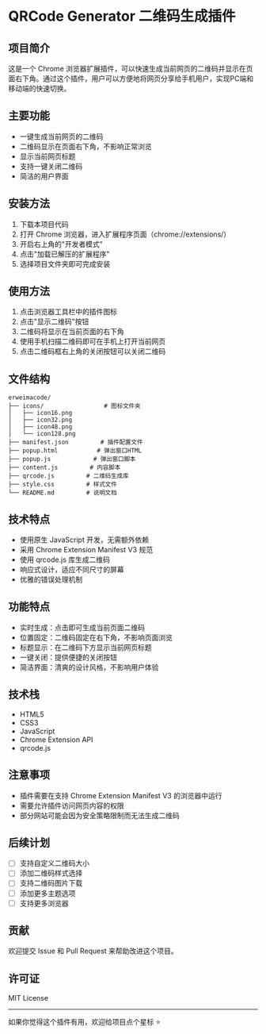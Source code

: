 # QRCode Generator 二维码生成插件

## 项目简介
这是一个 Chrome 浏览器扩展插件，可以快速生成当前网页的二维码并显示在页面右下角。通过这个插件，用户可以方便地将网页分享给手机用户，实现PC端和移动端的快速切换。

## 主要功能
- 一键生成当前网页的二维码
- 二维码显示在页面右下角，不影响正常浏览
- 显示当前网页标题
- 支持一键关闭二维码
- 简洁的用户界面

## 安装方法
1. 下载本项目代码
2. 打开 Chrome 浏览器，进入扩展程序页面（chrome://extensions/）
3. 开启右上角的"开发者模式"
4. 点击"加载已解压的扩展程序"
5. 选择项目文件夹即可完成安装

## 使用方法
1. 点击浏览器工具栏中的插件图标
2. 点击"显示二维码"按钮
3. 二维码将显示在当前页面的右下角
4. 使用手机扫描二维码即可在手机上打开当前网页
5. 点击二维码框右上角的关闭按钮可以关闭二维码

## 文件结构
```
erweimacode/
├── icons/                 # 图标文件夹
│   ├── icon16.png
│   ├── icon32.png
│   ├── icon48.png
│   └── icon128.png
├── manifest.json         # 插件配置文件
├── popup.html           # 弹出窗口HTML
├── popup.js            # 弹出窗口脚本
├── content.js         # 内容脚本
├── qrcode.js         # 二维码生成库
├── style.css         # 样式文件
└── README.md         # 说明文档
```

## 技术特点
- 使用原生 JavaScript 开发，无需额外依赖
- 采用 Chrome Extension Manifest V3 规范
- 使用 qrcode.js 库生成二维码
- 响应式设计，适应不同尺寸的屏幕
- 优雅的错误处理机制

## 功能特点
- 实时生成：点击即可生成当前页面二维码
- 位置固定：二维码固定在右下角，不影响页面浏览
- 标题显示：在二维码下方显示当前网页标题
- 一键关闭：提供便捷的关闭按钮
- 简洁界面：清爽的设计风格，不影响用户体验

## 技术栈
- HTML5
- CSS3
- JavaScript
- Chrome Extension API
- qrcode.js

## 注意事项
- 插件需要在支持 Chrome Extension Manifest V3 的浏览器中运行
- 需要允许插件访问网页内容的权限
- 部分网站可能会因为安全策略限制而无法生成二维码

## 后续计划
- [ ] 支持自定义二维码大小
- [ ] 添加二维码样式选择
- [ ] 支持二维码图片下载
- [ ] 添加更多主题选项
- [ ] 支持更多浏览器

## 贡献
欢迎提交 Issue 和 Pull Request 来帮助改进这个项目。

## 许可证
MIT License

---

如果你觉得这个插件有用，欢迎给项目点个星标 ⭐️

